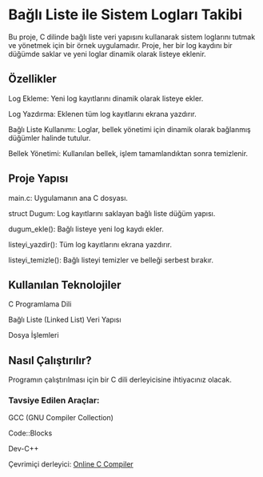 # Bağlı Liste ile Sistem Logları Takibi
Bu proje, C dilinde bağlı liste veri yapısını kullanarak sistem loglarını tutmak ve yönetmek için bir örnek uygulamadır. Proje, her bir log kaydını bir düğümde saklar ve yeni loglar dinamik olarak listeye eklenir.

## Özellikler
Log Ekleme: Yeni log kayıtlarını dinamik olarak listeye ekler.

Log Yazdırma: Eklenen tüm log kayıtlarını ekrana yazdırır.

Bağlı Liste Kullanımı: Loglar, bellek yönetimi için dinamik olarak bağlanmış düğümler halinde tutulur.

Bellek Yönetimi: Kullanılan bellek, işlem tamamlandıktan sonra temizlenir.

## Proje Yapısı

main.c: Uygulamanın ana C dosyası.

struct Dugum: Log kayıtlarını saklayan bağlı liste düğüm yapısı.

dugum_ekle(): Bağlı listeye yeni log kaydı ekler.

listeyi_yazdir(): Tüm log kayıtlarını ekrana yazdırır.

listeyi_temizle(): Bağlı listeyi temizler ve belleği serbest bırakır.

## Kullanılan Teknolojiler

C Programlama Dili

Bağlı Liste (Linked List) Veri Yapısı

Dosya İşlemleri

## Nasıl Çalıştırılır?

Programın çalıştırılması için bir C dili derleyicisine ihtiyacınız olacak.

### Tavsiye Edilen Araçlar:

GCC (GNU Compiler Collection)

Code::Blocks

Dev-C++

Çevrimiçi derleyici: <a href="https://www.onlinegdb.com/online_c_compiler">Online C Compiler</a>
